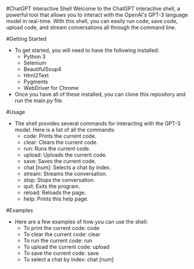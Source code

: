 #ChatGPT Interactive Shell
Welcome to the ChatGPT interactive shell, a powerful tool that allows you to interact with the OpenAI's GPT-3 language model in real-time. With this shell, you can easily run code, save code, upload code, and stream conversations all through the command line.

#Getting Started
- To get started, you will need to have the following installed:
    - Python 3
    - Selenium
    - BeautifulSoup4
    - Html2Text
    - Pygments
    - WebDriver for Chrome
- Once you have all of these installed, you can clone this repository and run the main.py file.

#Usage
- The shell provides several commands for interacting with the GPT-3 model. Here is a list of all the commands:
    - code: Prints the current code.
    - clear: Clears the current code.
    - run: Runs the current code.
    - upload: Uploads the current code.
    - save: Saves the current code.
    - chat [num]: Selects a chat by index.
    - stream: Streams the conversation.
    - stop: Stops the conversation.
    - quit: Exits the program.
    - reload: Reloads the page.
    - help: Prints this help page.

#Examples
- Here are a few examples of how you can use the shell:
    - To print the current code: code
    - To clear the current code: clear
    - To run the current code: run
    - To upload the current code: upload
    - To save the current code: save
    - To select a chat by index: chat [num]
